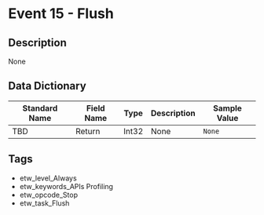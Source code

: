 # Event 15 - Flush

## Description
None

## Data Dictionary
|Standard Name|Field Name|Type|Description|Sample Value|
|---|---|---|---|---|
|TBD|Return|Int32|None|`None`|

## Tags
* etw_level_Always
* etw_keywords_APIs Profiling
* etw_opcode_Stop
* etw_task_Flush